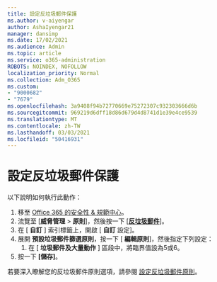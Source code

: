 ```yaml
---
title: 設定反垃圾郵件保護
ms.author: v-aiyengar
author: AshaIyengar21
manager: dansimp
ms.date: 17/02/2021
ms.audience: Admin
ms.topic: article
ms.service: o365-administration
ROBOTS: NOINDEX, NOFOLLOW
localization_priority: Normal
ms.collection: Adm_O365
ms.custom:
- "9000682"
- "7679"
ms.openlocfilehash: 3a9408f94b72770669e75272307c932303666d6b
ms.sourcegitcommit: 969219d6dff18d86d679d4d8741d1e39e4ce9539
ms.translationtype: MT
ms.contentlocale: zh-TW
ms.lasthandoff: 03/03/2021
ms.locfileid: "50416931"
---
```

# <a name="set-up-an-anti-spam-protection"></a>設定反垃圾郵件保護

以下說明如何執行此動作：

1. 移至 [Office 365 的安全性 & 規範中心](https://go.microsoft.com/fwlink/p/?linkid=2077143)。
1. 流覽至 [**威脅管理**  >  **原則**]，然後按一下 [**[反垃圾郵件](https://go.microsoft.com/fwlink/p/?linkid=2077143)**]。
1. 在 [ **自訂** ] 索引標籤上，開啟 [ **自訂** 設定]。
1. 展開 **預設垃圾郵件篩選原則**，按一下 [ **編輯原則**]，然後指定下列設定：
    1. 在 [ **垃圾郵件及大量動作** ] 區段中，將臨界值設為5或6。
1. 按一下 **[儲存]**。

若要深入瞭解您的反垃圾郵件原則選項，請參閱 [設定反垃圾郵件原則](https://go.microsoft.com/fwlink/?linkid=2092051)。

